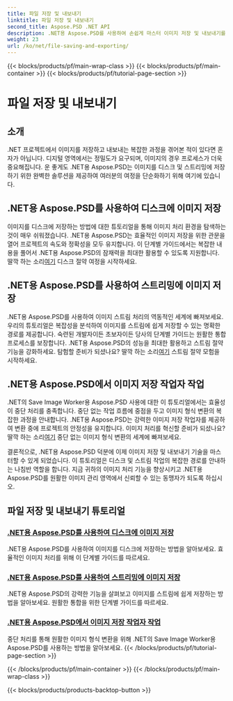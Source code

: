 ```yaml
---
title: 파일 저장 및 내보내기
linktitle: 파일 저장 및 내보내기
second_title: Aspose.PSD .NET API
description: .NET용 Aspose.PSD를 사용하여 손쉽게 마스터 이미지 저장 및 내보내기를 수행할 수 있습니다. 효율적인 디스크 및 스트림 작업을 위한 단계별 튜토리얼을 따르십시오.
weight: 23
url: /ko/net/file-saving-and-exporting/
---
```


{{< blocks/products/pf/main-wrap-class >}}
{{< blocks/products/pf/main-container >}}
{{< blocks/products/pf/tutorial-page-section >}}

# 파일 저장 및 내보내기

## 소개

.NET 프로젝트에서 이미지를 저장하고 내보내는 복잡한 과정을 겪어본 적이 있다면 혼자가 아닙니다. 디지털 영역에서는 정밀도가 요구되며, 이미지의 경우 프로세스가 더욱 중요해집니다. 운 좋게도 .NET용 Aspose.PSD는 이미지를 디스크 및 스트리밍에 저장하기 위한 완벽한 솔루션을 제공하여 여러분의 여정을 단순화하기 위해 여기에 있습니다.

## .NET용 Aspose.PSD를 사용하여 디스크에 이미지 저장

 이미지를 디스크에 저장하는 방법에 대한 튜토리얼을 통해 이미지 처리 환경을 탐색하는 것이 매우 쉬워졌습니다. .NET용 Aspose.PSD는 효율적인 이미지 저장을 위한 관문을 열어 프로젝트의 속도와 정확성을 모두 유지합니다. 이 단계별 가이드에서는 복잡한 내용을 풀어서 .NET용 Aspose.PSD의 잠재력을 최대한 활용할 수 있도록 지원합니다. 딸깍 하는 소리[여기](./save-images-to-disk/) 디스크 절약 여정을 시작하세요.

## .NET용 Aspose.PSD를 사용하여 스트리밍에 이미지 저장

.NET용 Aspose.PSD를 사용하여 이미지 스트림 처리의 역동적인 세계에 빠져보세요. 우리의 튜토리얼은 복잡성을 분석하여 이미지를 스트림에 쉽게 저장할 수 있는 명확한 경로를 제공합니다. 숙련된 개발자이든 초보자이든 당사의 단계별 가이드는 원활한 통합 프로세스를 보장합니다. .NET용 Aspose.PSD의 성능을 최대한 활용하고 스트림 절약 기능을 강화하세요. 탐험할 준비가 되셨나요? 딸깍 하는 소리[여기](./save-images-to-stream/) 스트림 절약 모험을 시작하세요.

## .NET용 Aspose.PSD에서 이미지 저장 작업자 작업

 .NET의 Save Image Worker용 Aspose.PSD 사용에 대한 이 튜토리얼에서는 효율성이 중단 처리를 충족합니다. 중단 없는 작업 흐름에 중점을 두고 이미지 형식 변환의 복잡한 과정을 안내합니다. .NET용 Aspose.PSD는 강력한 이미지 저장 작업자를 제공하여 변환 중에 프로젝트의 안정성을 유지합니다. 이미지 처리를 혁신할 준비가 되셨나요? 딸깍 하는 소리[여기](./save-image-worker/) 중단 없는 이미지 형식 변환의 세계에 빠져보세요.

결론적으로, .NET용 Aspose.PSD 덕분에 이제 이미지 저장 및 내보내기 기술을 마스터할 수 있게 되었습니다. 이 튜토리얼은 디스크 및 스트림 작업의 복잡한 경로를 안내하는 나침반 역할을 합니다. 지금 귀하의 이미지 처리 기능을 향상시키고 .NET용 Aspose.PSD를 원활한 이미지 관리 영역에서 신뢰할 수 있는 동맹자가 되도록 하십시오.

## 파일 저장 및 내보내기 튜토리얼
### [.NET용 Aspose.PSD를 사용하여 디스크에 이미지 저장](./save-images-to-disk/)
.NET용 Aspose.PSD를 사용하여 이미지를 디스크에 저장하는 방법을 알아보세요. 효율적인 이미지 처리를 위해 이 단계별 가이드를 따르세요.
### [.NET용 Aspose.PSD를 사용하여 스트리밍에 이미지 저장](./save-images-to-stream/)
.NET용 Aspose.PSD의 강력한 기능을 살펴보고 이미지를 스트림에 쉽게 저장하는 방법을 알아보세요. 원활한 통합을 위한 단계별 가이드를 따르세요.
### [.NET용 Aspose.PSD에서 이미지 저장 작업자 작업](./save-image-worker/)
중단 처리를 통해 원활한 이미지 형식 변환을 위해 .NET의 Save Image Worker용 Aspose.PSD를 사용하는 방법을 알아보세요.
{{< /blocks/products/pf/tutorial-page-section >}}

{{< /blocks/products/pf/main-container >}}
{{< /blocks/products/pf/main-wrap-class >}}

{{< blocks/products/products-backtop-button >}}
